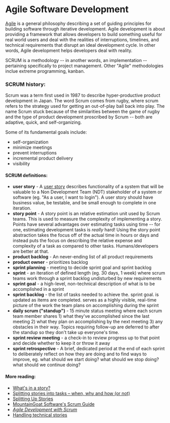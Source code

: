 # Agile Software Development

[Agile](http://agilemanifesto.org) is a general philosophy describing a set of guiding principles for building software through iterative development. Agile development is about providing a framework that allows developers to build something useful for real world users and deal with the realities of interruptions, timelines, and technical requirements that disrupt an ideal development cycle. In other words, Agile development helps developers deal with reality.

SCRUM is a methodology -- in another words, an implementation -- pertaining specifically to project management. Other "Agile" methodologies inclue extreme programming, kanban.

### SCRUM history:
Scrum was a term first used in 1987 to describe hyper-productive product development in Japan. The word Scrum comes from rugby, where scrum refers to the strategy used for getting an out-of-play ball back into play. The name Scrum stuck because of the similarities between the game of rugby and the type of product development proscribed by Scrum -- both are adaptive, quick, and self-organizing.

Some of its fundamental goals include:

- self-organization
- minimize meetings
- prevent interruptions
- incremental product delivery
- visibility


#### SCRUM definitions:

- **user story** - A [user story](http://en.wikipedia.org/wiki/User_story) describes functionality of a system that will be valuable to a Non Development Team (NDT) stakeholder of a system or software (eg. "As a user, I want to login"). A user story should have business value, be testable, and be small enough to complete in one iteration.
- **story point** - A story point is an relative estimation unit used by Scrum teams. This is used to measure the complexity of implementing a story. Points have several advantages over estimating tasks using time -- for one, estimating development tasks is *really* hard! Using the story point abstraction takes the focus off of the actual time in hours or days and instead puts the focus on describing the relative expense and complexity of a task as compared to other tasks. Humans/developers are better at that.
- **product backlog** - An never-ending list of all product requirements
- **product owner** - prioritizes backlog
- **sprint planning** - meeting to decide sprint goal and sprint backlog
- **sprint** - an iteration of defined length (eg. 30 days, 1 week) where scrum teams work through a sprint backlog undisturbed by new requirements
- **sprint goal** - a high-level, non-technical description of what is to be accomplished in a sprint
- **sprint backlog** - the list of tasks needed to achieve the. sprint goal. is updated as items are completed. serves as a highly visible, real-time picture of the work the team plans on accomplishing during the sprint
- **daily scrum ("standup")** - 15 minute status meeting where each scrum team member shares 1) what they've accomplished since the last meeting 2) what they plan on accomplishing by the next meeting 3) any obstacles in their way. Topics requiring follow-up are deferred to after the standup so they don't take up everyone's time.
- **sprint review meeting** - a check-in to review progress up to that point and decide whether to keep it or throw it away
- **sprint retrospective** - A brief, dedicated period at the end of each sprint to deliberately reflect on how they are doing and to find ways to improve, eg. what should we start doing? what should we stop doing? what should we continue doing?


#### More reading:
- [What's in a story?](http://dannorth.net/whats-in-a-story/)
- [Splitting stories into tasks – when, why and how (or not)](http://lizkeogh.com/2011/08/23/splitting-stories-into-tasks-when-why-and-how-or-not/)
- [Splitting Up Stories](http://lizkeogh.com/2008/09/11/splitting-up-stories/)
- [MountainGoat Software's Scrum Guide](http://www.mountaingoatsoftware.com/topics/scrum)
- [*Agile Development with Scrum*](http://www.amazon.com/Agile-Software-Development-Scrum-Series/dp/0130676349)
- [Handling technical stories](http://lizkeogh.com/2008/09/10/feature-injection-and-handling-technical-stories/)